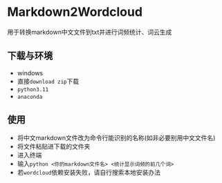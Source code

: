# Markdown2Wordcloud
用于转换markdown中文文件到txt并进行词频统计、词云生成
## 下载与环境
- windows
- 直接```download zip```下载
- ```python3.11```
- ```anaconda```
## 使用
- 将中文markdown文件改为命令行能识别的名称(如非必要别用中文文件名)
- 将文件粘贴进下载的文件夹
- 进入终端
- 输入```python <你的markdown文件名> <统计显示词频的前几个词>```
- 若```wordcloud```依赖安装失败，请自行搜索本地安装办法
